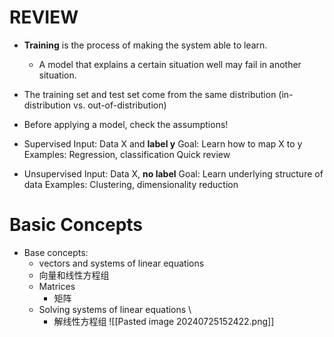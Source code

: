 

# REVIEW

- **Training** is the process of making the system able to learn.
	- A model that explains a certain situation well may fail in another situation. 
- The training set and test set come from the same distribution (in- distribution vs. out-of-distribution) 
- Before applying a model, check the assumptions!

- Supervised
Input: Data X and **label y** 
Goal: Learn how to map X to y
Examples: Regression, classification Quick review 

- Unsupervised
Input: Data X, **no label** 
Goal: Learn underlying structure of data 
Examples: Clustering, dimensionality reduction 

# Basic Concepts
- Base concepts: 
	- vectors and systems of linear equations 
	- 向量和线性方程组 
	- Matrices 
		- 矩阵 
	- Solving systems of linear equations \
		- 解线性方程组
![[Pasted image 20240725152422.png]]
















































